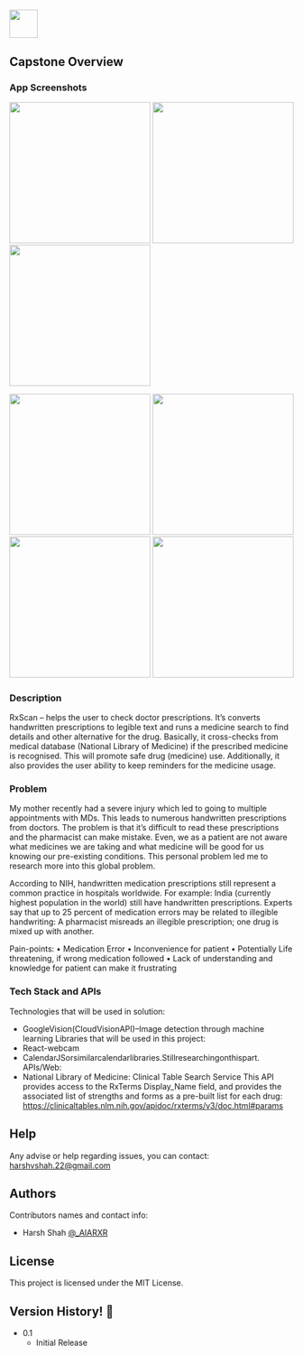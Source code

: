 # <img src="../assets/images/logo/rxscanlogo.jpg" width="50">
## Capstone Overview

### App Screenshots

<p float="left">
<img src="./assets/images/Home1.png" width="250">
<img src="./assets/images/Home2.png" width="250">
<img src="./assets/images/Reminders1.png" width="250">
</p>
<p float="left">
<img src="./assets/images/About1.png" width="250">
<img src="./assets/images/About2.png" width="250">
<img src="./assets/images/Contact1.png" width="250">
<img src="./assets/images/Contact2.png" width="250">
</p>


### Description

RxScan – helps the user to check doctor prescriptions. It’s converts handwritten
prescriptions to legible text and runs a medicine search to find details and other
alternative for the drug. Basically, it cross-checks from medical database (National
Library of Medicine) if the prescribed medicine is recognised. This will promote safe
drug (medicine) use. Additionally, it also provides the user ability to keep reminders for
the medicine usage.

### Problem

My mother recently had a severe injury which led to going to multiple appointments
with MDs. This leads to numerous handwritten prescriptions from doctors. The problem
is that it’s difficult to read these prescriptions and the pharmacist can make mistake.
Even, we as a patient are not aware what medicines we are taking and what medicine
will be good for us knowing our pre-existing conditions. This personal problem led me
to research more into this global problem.

According to NIH, handwritten medication prescriptions still represent a common
practice in hospitals worldwide. For example: India (currently highest population in the
world) still have handwritten prescriptions. Experts say that up to 25 percent of
medication errors may be related to illegible handwriting: A pharmacist misreads an
illegible prescription; one drug is mixed up with another.

Pain-points:
• Medication Error
• Inconvenience for patient
• Potentially Life threatening, if wrong medication followed
• Lack of understanding and knowledge for patient can make it frustrating

### Tech Stack and APIs

Technologies that will be used in solution:
- GoogleVision(CloudVisionAPI)–Image detection through machine learning
Libraries that will be used in this project:
- React-webcam
- CalendarJSorsimilarcalendarlibraries.Stillresearchingonthispart.
APIs/Web:
- National Library of Medicine: Clinical Table Search Service
This API provides access to the RxTerms Display_Name field, and provides the associated list of strengths and forms as a pre-built list for each drug: https://clinicaltables.nlm.nih.gov/apidoc/rxterms/v3/doc.html#params

## Help

Any advise or help regarding issues, you can contact: harshvshah.22@gmail.com

## Authors

Contributors names and contact info:
* Harsh Shah [@_AIARXR](https://twitter.com/_AIARXR)

## License

This project is licensed under the MIT License.

## Version History! :tada:

* 0.1
    * Initial Release
